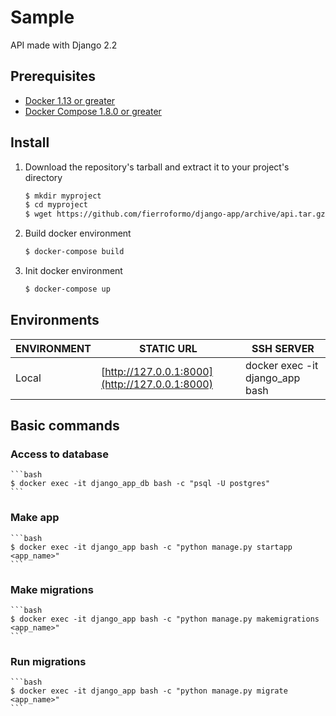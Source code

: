 # Sample
API made with Django 2.2


## Prerequisites
+ [Docker 1.13 or greater](https://www.docker.com)
+ [Docker Compose 1.8.0 or greater](https://docs.docker.com/compose/)


## Install
1. Download the repository's tarball and extract it to your project's directory

    ```bash
    $ mkdir myproject
    $ cd myproject
    $ wget https://github.com/fierroformo/django-app/archive/api.tar.gz -O - | tar -xz --strip 1
    ```

2. Build docker environment

    ```bash
    $ docker-compose build
    ```

3. Init docker environment

    ```bash
    $ docker-compose up
    ```


## Environments
ENVIRONMENT | STATIC URL | SSH SERVER
------------ | ------------- | -------------
Local | [http://127.0.0.1:8000](http://127.0.0.1:8000) | docker exec -it django_app bash


## Basic commands

### Access to database

    ```bash
    $ docker exec -it django_app_db bash -c "psql -U postgres"
    ```


### Make app

    ```bash
    $ docker exec -it django_app bash -c "python manage.py startapp <app_name>"
    ```


### Make migrations

    ```bash
    $ docker exec -it django_app bash -c "python manage.py makemigrations <app_name>"
    ```


### Run migrations

    ```bash
    $ docker exec -it django_app bash -c "python manage.py migrate <app_name>"
    ```

